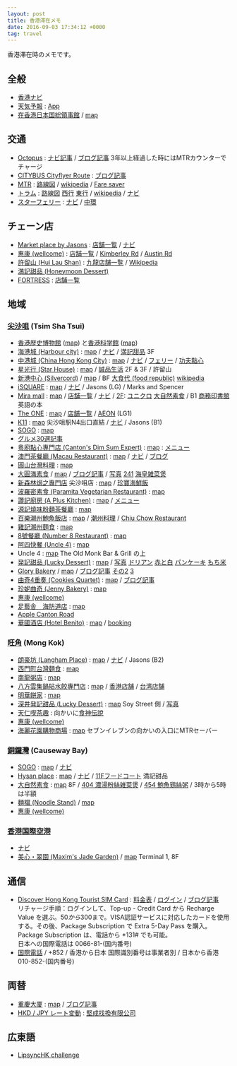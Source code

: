 ```yaml
---
layout: post
title: 香港滞在メモ
date: 2016-09-03 17:34:12 +0000
tag: travel
---
```

香港滞在時のメモです。

## 全般 ##
* [香港ナビ](http://www.hongkongnavi.com/)
* [天気予報](http://www.hko.gov.hk/wxinfo/currwx/fnd.htm) : [App](http://www.hko.gov.hk/myobservatory_e.htm)
* [在香港日本国総領事館](http://www.hk.emb-japan.go.jp/jp/opentime.html) / [map](https://goo.gl/maps/2NJd41FPeNU2)

## 交通 ##
* [Octopus](http://www.octopus.com.hk/get-your-octopus/choose-your-octopus/en/index.html) : [ナビ記事](http://www.hongkongnavi.com/special/5004633) / [ブログ記事](http://danganbp.blogspot.jp/2015/07/201563-sim.html?m=1) 3年以上経過した時にはMTRカウンターでチャージ
* [CITYBUS Cityflyer Route](http://www.nwstbus.com.hk/routes/airport-bus/route/index.aspx?intLangID=1) : [ブログ記事](http://blog.tommy-bp.com/entry/2015/10/03/200000)
* [MTR](http://www.mtr.com.hk/en/customer/tourist/index.php) : [路線図](http://www.mtr.com.hk/en/customer/services/system_map.html) / [wikipedia](https://ja.wikipedia.org/wiki/%E9%A6%99%E6%B8%AFMTR) / [Fare saver](http://www.mtr.com.hk/ch/customer/tickets/fare_saver.html)
* [トラム](http://www.hktramways.com/en/) : [路線図](http://www.hktramways.com/en/interactive-map/) [西行](http://hktramways.com/images/googleMap/HK-tram-route-map-WB.pdf) [東行](http://hktramways.com/images/googleMap/HK-tram-route-map-EB.pdf) / [wikipedia](https://ja.wikipedia.org/wiki/%E9%A6%99%E6%B8%AF%E3%83%88%E3%83%A9%E3%83%A0) / [ナビ](http://www.hongkongnavi.com/miru/9/)
* [スターフェリー](http://www.starferry.com.hk/new) : [ナビ](http://www.hongkongnavi.com/miru/16/) / [中環](http://www.hongkongnavi.com/miru/66/)

## チェーン店 ##
* [Market place by Jasons](http://www.marketplacebyjasons.com/mpjshop/en/html/index.html) : [店舗一覧](https://www.marketplacebyjasons.com/mpjshop/en/html/others/store-locator.html) / [ナビ](http://www.hongkongnavi.com/shop/248/)
* [惠康 (wellcome)](https://www.wellcome.com.hk/wd2shop/en/html/index.html) : [店舗一覧](https://www.wellcome.com.hk/wd2shop/en/html/customer-services/store-locator.html) / [Kimberley Rd](https://goo.gl/maps/X5SpswV5oor) / [Austin Rd](https://goo.gl/maps/US1B9byU4QR2)
* [許留山 (Hui Lau Shan)](http://www.hkhls.com/) : [九龍店舗一覧](http://www.hkhls.com/shop/shop_jl.aspx) / [Wikipedia](https://ja.wikipedia.org/wiki/%E8%A8%B1%E7%95%99%E5%B1%B1)
* [満記甜品 (Honeymoon Dessert)](http://www.honeymoon-dessert.com/en/)
* [FORTRESS](http://www.fortress.com.hk/en/) : [店舗一覧](http://www.fortress.com.hk/en/location/index.php)

## 地域 ##

### [尖沙咀](https://ja.wikipedia.org/wiki/%E5%B0%96%E6%B2%99%E5%92%80) (Tsim Sha Tsui) ###
* [香港歴史博物館](http://www.hongkongnavi.com/miru/24/) ([map](https://goo.gl/maps/K1f7jivBojL2)) と[香港科学館](http://www.hongkongnavi.com/miru/205/) ([map](https://goo.gl/maps/a6Sdv7wGKKD2))
* [海港城 (Harbour city)](http://www.harbourcity.com.hk/en/) : [map](https://goo.gl/maps/CaSUT5DrL212) / [ナビ](http://www.hongkongnavi.com/shop/17/) / [満記甜品](https://goo.gl/maps/8BnWswywNVA2) 3F
* [中港城 (China Hong Kong City)](http://www.chkc.com.hk/eng/) : [map](https://goo.gl/maps/Bw5Z1en8PY92) / [ナビ](http://www.hongkongnavi.com/shop/193/) / [フェリー](http://www.hongkongnavi.com/special/5002270) / [功夫點心](https://goo.gl/maps/k72XZLkzB4T2)
* [星光行 (Star House)](http://www.hongkongnavi.com/shop/312/) : [map](https://goo.gl/maps/gxf636PqKAC2) / [誠品生活](https://goo.gl/maps/gf2ecJkYuM32) 2F & 3F / 許留山
* [新港中心 (Silvercord)](http://www.silvercord.hk/eng/index.php) / [map](https://goo.gl/maps/h5hJ8Qm9XVH2) / BF [大食代 (food republic)](http://www.silvercord.hk/eng/shopping/details.php?s=32562&back=/eng/shopping/index.php) [wikipedia](https://en.wikipedia.org/wiki/Food_Republic)
* [iSQUARE](http://www.isquare.hk/) : [map](https://goo.gl/maps/8SVbexMd8H12) / [ナビ](http://www.hongkongnavi.com/shop/278/) / Jasons (LG) / Marks and Spencer
* [Mira mall](http://www.mira-mall.com/) : [map](https://goo.gl/maps/5aYwBJ4kb4S2) / [店舗一覧](http://www.mira-mall.com/shopping-directory/) / [ナビ](http://www.hongkongnavi.com/shop/315/) / [2F](http://www.mira-mall.com/floorplan-miramar-dining-2f/): [ユニクロ](http://www.mira-mall.com/shopping-directory/) [大自然素食](http://www.mira-mall.com/shop/gaia-veggie-shop/) / B1 [商務印書館](http://www.mira-mall.com/shop/the-commercial-press-hk-ltd/) 英語の本
* [The ONE](http://www.the-one.hk/en/) : [map](https://goo.gl/maps/oURvsXeqVL32) / [店舗一覧](http://www.the-one.hk/en/shopdirectory/shoplist.asp) / [AEON](http://www.the-one.hk/en/shopdirectory/shopdetails.asp?id=1196) (LG1)
* [K11](http://hk.k11.com/en/Home.aspx) : [map](https://goo.gl/maps/9PbQKEMVGoL2) 尖沙咀駅N4出口直結 / [ナビ](http://www.hongkongnavi.com/shop/210/) / Jasons (B1)
* [SOGO](http://www.sogo.com.hk/cwb/en/home/index.php) : [map](https://goo.gl/maps/bby3zLe7vcC2)
* [グルメ30選記事](http://find-travel.jp/article/3448)
* [粵廚點心專門店 (Canton's Dim Sum Expert)](http://www.openrice.com/en/hongkong/r-cantons-dim-sum-expert-tsim-sha-tsui-guangdong-dim-sum-r132821) : [map](https://goo.gl/maps/No2xSif1QJR2) : [メニュー](https://www.google.com/maps/place/%E7%B2%B5%E5%BB%9A%E9%BB%9E%E5%BF%83%E5%B0%88%E9%96%80%E5%BA%97/@22.2982596,114.1728978,3a,75y,90t/data=!3m8!1e2!3m6!1s-CsIYfWsUyLY%2FV8qJwqNX0VI%2FAAAAAAABCD4%2FpuFU7ZZrtvkL7OsegjiU32bBeIEpMjyzACLIB!2e4!3e12!6s%2F%2Flh5.googleusercontent.com%2F-CsIYfWsUyLY%2FV8qJwqNX0VI%2FAAAAAAABCD4%2FpuFU7ZZrtvkL7OsegjiU32bBeIEpMjyzACLIB%2Fs270-k-no%2F!7i3024!8i4032!4m5!3m4!1s0x340400ede56e78cb:0xe9b9f47fe5f91141!8m2!3d22.29811!4d114.172988!6m1!1e1?hl=ja-JP)
* [澳門茶餐廳 (Macau Restaurant)](http://www.openrice.com/en/hongkong/r-macau-restaurant-tsim-sha-tsui-hong-kong-style-r1993) : [map](https://goo.gl/maps/wZqEJegJAAr) / [ナビ](http://www.hongkongnavi.com/food/435/) / [ブログ](http://nomadiclifeblog.com/%E9%A6%99%E6%B8%AF%E3%81%AE%E6%80%9D%E3%81%84%E5%87%BA%EF%BC%93%E3%80%9C%E6%BE%B3%E9%96%80%E8%8C%B6%E9%A4%90%E5%BB%B3%EF%BC%88%E3%83%9E%E3%82%AB%E3%82%AA%E3%83%AC%E3%82%B9%E3%83%88%E3%83%A9%E3%83%B3/)
* [圓山台灣料理](http://www.openrice.com/en/hongkong/r-grand-hill-taiwanese-restaurant-tsim-sha-tsui-taiwan-soup-r50649) : [map](https://goo.gl/maps/YVkuc5Xnp9n)
* [大圓滿素食](http://www.openrice.com/en/hongkong/r-great-perfection-vegetarian-food-jordan-hong-kong-style-vegetarian-r456976) / [map](https://goo.gl/maps/ZmetvRjyQgw) / [ブログ記事](http://stanksh4food.blogspot.jp/2015/11/part-1.html) / [写真](https://www.google.com/maps/contrib/117881741078949042492/place/ChIJt3hQeusABDQRDpKPE7Qx9yE/@22.3035984,114.1697321,19z/data=!4m6!1m5!8m4!1e2!2s117881741078949042492!3m1!1e1) [241](https://www.google.com/maps/place/%E5%A4%A7%E5%9C%93%E6%BB%BF%E7%B4%A0%E9%A3%9F%E5%BF%AB%E9%A4%90/@22.3038804,114.1701675,3a,75y,90t/data=!3m8!1e2!3m6!1s-qAeIh6p7Ar4%2FV8q7JLvm8sI%2FAAAAAAABCEs%2FcTmRCvuZqmMIW2EtuRayqndhII7Zd5BrQCLIB!2e4!3e12!6s%2F%2Flh6.googleusercontent.com%2F-qAeIh6p7Ar4%2FV8q7JLvm8sI%2FAAAAAAABCEs%2FcTmRCvuZqmMIW2EtuRayqndhII7Zd5BrQCLIB%2Fs270-k-no%2F!7i3024!8i4032!4m5!3m4!1s0x340400eb7a5078b7:0x21f731b4138f920e!8m2!3d22.3035984!4d114.1702799!6m1!1e1?hl=ja-JP)  [海皇雑菜煲](https://www.google.com/maps/contrib/117881741078949042492/place/ChIJt3hQeusABDQRDpKPE7Qx9yE/@22.3038804,114.1701675,3a,75y,90t/data=!3m7!1e2!3m5!1s-YoHfd3sx03w%2FV8q7IUOpi_I%2FAAAAAAABCEo%2F1VdXUySOz8gf_gEHT8Ekl7YEI7GuoXmygCLIB!2e4!6s%2F%2Flh6.googleusercontent.com%2F-YoHfd3sx03w%2FV8q7IUOpi_I%2FAAAAAAABCEo%2F1VdXUySOz8gf_gEHT8Ekl7YEI7GuoXmygCLIB%2Fw203-h100-p-k-no%2F!7i2956!8i2891!4m6!1m5!8m4!1e2!2s117881741078949042492!3m1!1e1)
* [新森林焗之專門店](http://www.newforest.com.hk/) 尖沙咀店 : [map](https://goo.gl/maps/fB2VQD76zdx) / [珍寶海鮮飯](https://www.google.com.hk/maps/place/New+Forest+Restaurant/@22.2986987,114.1750605,3a,75y,90t/data=!3m8!1e2!3m6!1s-u8bl8XC9yxg%2FV8qDSTo6B2I%2FAAAAAAABCDc%2FflIIE_h8NrAciSX_sGrUITm1KcMgP7wigCLIB!2e4!3e12!6s%2F%2Flh3.googleusercontent.com%2F-u8bl8XC9yxg%2FV8qDSTo6B2I%2FAAAAAAABCDc%2FflIIE_h8NrAciSX_sGrUITm1KcMgP7wigCLIB%2Fs203-k-no%2F!7i4032!8i3024!4m5!3m4!1s0x340400ee69bb7f47:0x414cdb05c3e8a92e!8m2!3d22.298823!4d114.175019!6m1!1e1)
* [波羅密素食 (Paramita Vegetarian Restaurant)](http://www.openrice.com/en/hongkong/r-paramita-vegetarian-restaurant-tsim-sha-tsui-hong-kong-style-meatless-menu-r113188) : [map](https://goo.gl/maps/TPeeGKHadVL2)
* [讚記廚房 (A Plus Kitchen)](http://www.openrice.com/en/hongkong/r-a-plus-kitchen-tsim-sha-tsui-hong-kong-style-r59101) : [map](https://goo.gl/maps/aVATujDwBfz) / [メニュー](https://www.google.com.hk/maps/place/%E8%AE%83%E8%A8%98%E5%8E%A8%E6%88%BF/@22.298596,114.174278,3a,75y,90t/data=!3m8!1e2!3m6!1s-aPuaJiLbyiU%2FV8qFeBPAdSI%2FAAAAAAABCDo%2FqestUcpg25QBMqWAU-jDD626IpJN2_qEQCLIB!2e4!3e12!6s%2F%2Flh6.googleusercontent.com%2F-aPuaJiLbyiU%2FV8qFeBPAdSI%2FAAAAAAABCDo%2FqestUcpg25QBMqWAU-jDD626IpJN2_qEQCLIB%2Fs270-k-no%2F!7i3024!8i4032!4m13!1m7!3m6!1s0x340400ee72fa0c87:0x340aba17f5447c12!2z55uI6LGK5ZWG5qWt5aSn5buIIDYtOCBQcmF0IEF2ZSwgVHNpbSBTaGEgVHN1aQ!3b1!8m2!3d22.298631!4d114.1742629!3m4!1s0x0:0xb8cd609863c5bf2b!8m2!3d22.2985961!4d114.1742781!6m1!1e1)
* [源記燒味粉麵茶餐廳](http://www.openrice.com/en/hongkong/r-%E6%BA%90%E8%A8%98%E7%87%92%E5%91%B3%E7%B2%89%E9%BA%B5%E8%8C%B6%E9%A4%90%E5%BB%B3-tsim-sha-tsui-hong-kong-style-noodles-rice-noodles-r15086) : [map](https://goo.gl/maps/xRbgiZCyWnx)
* [百樂潮州鮑魚飯店](http://www.openrice.com/en/hongkong/r-pak-loh-chiu-chow-restaurant-tsim-sha-tsui-chiu-chow-seafood-r39175) : [map](https://goo.gl/maps/vWc4ZZC1wPC2) / [潮州料理](https://ja.wikipedia.org/wiki/%E6%BD%AE%E5%B7%9E%E6%96%99%E7%90%86) / [Chiu Chow Restaurant](http://www.openrice.com/en/hongkong/restaurants?cuisineId=1001&districtId=2999&districtId=2008)
* [雞記潮州麵食](http://www.openrice.com/en/hongkong/p-kai-kee-noodle-p4577) : [map](https://goo.gl/maps/1i1DyVJFyHz)
* [8號餐廳 (Number 8 Restaurant)](http://www.openrice.com/en/hongkong/r-number-8-restaurant-tsim-sha-tsui-hong-kong-style-hot-chili-oil-r175248) : [map](https://goo.gl/maps/fRcmCp3deTK2)
* [阿四快餐 (Uncle 4)](http://www.openrice.com/en/hongkong/r-uncle-4-tsim-sha-tsui-hong-kong-style-r171010/) : [map](https://goo.gl/maps/VoRApteQWGn)
* Uncle 4 : [map](https://goo.gl/maps/u84cigcb2dz) The Old Monk Bar & Grill の上
* [発記甜品 (Lucky Dessert)](http://www.hongkongnavi.com/food/225/) : [map](https://goo.gl/maps/5thX8iX7zRT2) / [写真](https://www.google.com/maps/contrib/117881741078949042492/place/ChIJtyHB-MYABDQRpNUoFibt4T8/@22.317014,114.1689463,16z/data=!3m1!4b1!4m6!1m5!8m4!1e2!2s117881741078949042492!3m1!1e1) [ドリアン](https://www.google.com/maps/contrib/117881741078949042492/place/ChIJtyHB-MYABDQRpNUoFibt4T8/@22.317014,114.171135,3a,75y,90t/data=!3m7!1e2!3m5!1s-6qxsk7ClieM%2FV8sHVbWdfOI%2FAAAAAAABCGA%2Fr6Y76Y8R3C4Oa1JN_A9IZp4i3CSIt5aLwCLIB!2e4!6s%2F%2Flh3.googleusercontent.com%2F-6qxsk7ClieM%2FV8sHVbWdfOI%2FAAAAAAABCGA%2Fr6Y76Y8R3C4Oa1JN_A9IZp4i3CSIt5aLwCLIB%2Fw203-h100-p-k-no%2F!7i960!8i920!4m6!1m5!8m4!1e2!2s117881741078949042492!3m1!1e1) [赤と白](https://www.google.com/maps/contrib/117881741078949042492/place/ChIJtyHB-MYABDQRpNUoFibt4T8/@22.317014,114.171135,3a,75y/data=!3m7!1e2!3m5!1s-EvkiPwmNUqY%2FV8sHVY8vqUI%2FAAAAAAABCGI%2FyONh9-Y15fUaVmo-dK5-mKks-xC75XDNwCLIB!2e4!6s%2F%2Flh3.googleusercontent.com%2F-EvkiPwmNUqY%2FV8sHVY8vqUI%2FAAAAAAABCGI%2FyONh9-Y15fUaVmo-dK5-mKks-xC75XDNwCLIB%2Fw203-h100-p-k-no%2F!7i960!8i838!4m6!1m5!8m4!1e2!2s117881741078949042492!3m1!1e1) [パンケーキ](https://www.google.com/maps/contrib/117881741078949042492/place/ChIJtyHB-MYABDQRpNUoFibt4T8/@22.317014,114.171135,3a,75y,90t/data=!3m7!1e2!3m5!1s-vM81qJiT4l0%2FV8sHa_5PeaI%2FAAAAAAABCGo%2F2t0oFlylKN0-zhnxfsh4szp5phGtLjv3wCLIB!2e4!6s%2F%2Flh4.googleusercontent.com%2F-vM81qJiT4l0%2FV8sHa_5PeaI%2FAAAAAAABCGo%2F2t0oFlylKN0-zhnxfsh4szp5phGtLjv3wCLIB%2Fw203-h100-p-k-no%2F!7i3787!8i2706!4m6!1m5!8m4!1e2!2s117881741078949042492!3m1!1e1) [もち米](https://www.google.com/maps/contrib/117881741078949042492/place/ChIJtyHB-MYABDQRpNUoFibt4T8/@22.317014,114.171135,3a,75y,90t/data=!3m7!1e2!3m5!1s-XXzg_Ue_730%2FV8sHZzYFEyI%2FAAAAAAABCGg%2FeTMjuVjeRewMqv3gCGEG_rxToeBmYW55ACLIB!2e4!6s%2F%2Flh5.googleusercontent.com%2F-XXzg_Ue_730%2FV8sHZzYFEyI%2FAAAAAAABCGg%2FeTMjuVjeRewMqv3gCGEG_rxToeBmYW55ACLIB%2Fw203-h100-p-k-no%2F!7i4032!8i3024!4m6!1m5!8m4!1e2!2s117881741078949042492!3m1!1e1)
* [Glory Bakery](http://www.openrice.com/en/hongkong/r-glory-bakery-mong-kok-western-bakery-r186259) / [map](https://goo.gl/maps/8RmqhEgXNLE2) / [ブログ記事](http://hongkongunchiku.blogspot.jp/2016/06/glory-bakery.html) [その2](http://ameblo.jp/hadukikun/entry-12034158645.html) [3](http://yumeirotansaku.cocolog-nifty.com/blog/2016/01/201523-glory-ba.html)
* [曲奇4重奏 (Cookies Quartet)](http://www.cookiesquartet.com/) : [map](https://goo.gl/maps/hEdPWakjBzp) / [ブログ記事](http://ameblo.jp/edie-anne/entry-11772388229.html)
* [珍妮曲奇 (Jenny Bakery)](http://www.hongkongnavi.com/shop/253/) : [map](https://goo.gl/maps/VuGUSnBKdn82)
* [惠康 (wellcome)](https://goo.gl/maps/nPsPF1jzPAJ2)
* [足藝舎　海防道店](http://www.hongkongnavi.com/beauty/129/) : [map](https://goo.gl/maps/UecdG2wt9QT2)
* [Apple Canton Road](https://goo.gl/maps/QF57G4Qcbcu)
* [華國酒店 (Hotel Benito)](http://www.hotelbenito.com/) : [map](https://goo.gl/maps/X2jR9G3JTC72) / [booking](http://www.booking.com/hotel/hk/benito.ja.html)

### [旺角](https://ja.wikipedia.org/wiki/%E6%97%BA%E8%A7%92) (Mong Kok) ###
* [朗豪坊 (Langham Place)](http://www.langhamplace.com.hk/en/) : [map](https://goo.gl/maps/CA8k5JQMofB2) / [ナビ](http://www.hongkongnavi.com/shop/153/) / Jasons (B2)
* [西門町台灣麵食](http://www.openrice.com/en/hongkong/r-seam-eett-taiwan-noodles-mong-kok-taiwan-r7723) : [map](https://goo.gl/maps/VTQagvek6Q82)
* [南龍粥店](http://www.openrice.com/en/hongkong/r-%E5%8D%97%E9%BE%8D%E7%B2%A5%E5%BA%97-mong-kok-hong-kong-style-congee-r13597) : [map](https://goo.gl/maps/YCzPuxQmRxk)
* [八方雲集鍋貼水餃專門店](http://www.openrice.com/en/hongkong/r-%E5%85%AB%E6%96%B9%E9%9B%B2%E9%9B%86%E9%8D%8B%E8%B2%BC%E6%B0%B4%E9%A4%83%E5%B0%88%E9%96%80%E5%BA%97-mong-kok-taiwan-wonton-dumpling-r54194) : [map](https://goo.gl/maps/PwgMTRf7w5n) / [香港店舗](http://www.8way.asia/web/shop_hk.html) / [台湾店舗](http://www.8way.asia/eng_index_2013.htm)
* [明華餅家](http://www.openrice.com/en/hongkong/r-%E6%98%8E%E8%8F%AF%E9%A4%85%E5%AE%B6-mong-kok-hong-kong-style-bakery-r13253) : [map](https://goo.gl/maps/6sAcHcEpAys)
* [深井発記甜品 (Lucky Dessert)](http://www.hongkongnavi.com/food/225/) : [map](https://goo.gl/maps/ZaYjVNUv3WR2) Soy Street 側  / [写真](https://www.google.com/maps/contrib/117881741078949042492/place/ChIJtyHB-MYABDQRpNUoFibt4T8/@22.317014,114.1689463,16z/data=!3m1!4b1!4m6!1m5!8m4!1e2!2s117881741078949042492!3m1!1e1)
* [天仁喫茶趣](https://goo.gl/maps/hBQQqQbS2Cq) : 向かいに[食神伝說](https://www.facebook.com/semaru/)
* [惠康 (wellcome)](https://goo.gl/maps/yQm8EDy5yiM2)
* [海麗花園購物商場](http://www.sino.com/VeniceGardens/en/location.asp) : [map](https://goo.gl/maps/wstD7WKsQdm) セブンイレブンの向かいの入口にMTRセーバー

### [銅鑼灣](https://ja.wikipedia.org/wiki/%E9%8A%85%E9%91%BC%E6%B9%BE) (Causeway Bay) ###

* [SOGO](http://www.sogo.com.hk/cwb/en/home/index.php) : [map](https://goo.gl/maps/JGy8A5SMdUN2) / [ナビ](http://www.hongkongnavi.com/shop/256/)
* [Hysan place](http://hp.leegardens.com.hk/) : [map](https://goo.gl/maps/VeqUT2HymaM2) / [ナビ](http://www.hongkongnavi.com/shop/329/) / [11Fフードコート](http://hp.leegardens.com.hk/#!/dining) 満記甜品 
* [大自然素食](http://www.openrice.com/en/hongkong/r-gaia-veggie-shop-causeway-bay-hong-kong-style-vegetarian-r22451) : [map](https://goo.gl/maps/zTYc8HMgphm) 8F / [404 濃湯粉絲雑菜煲](https://www.google.com/maps/place/%E5%A4%A7%E8%87%AA%E7%84%B6%E7%B4%A0%E9%A3%9F/@22.2800776,114.1841342,3a,75y,90t/data=!3m8!1e2!3m6!1s-PKiEPqk77qw%2FV8rommpUxTI%2FAAAAAAABCFk%2FH3zhRXZjNec7w79-nLaz2Ul99KkyOYfrQCLIB!2e4!3e12!6s%2F%2Flh6.googleusercontent.com%2F-PKiEPqk77qw%2FV8rommpUxTI%2FAAAAAAABCFk%2FH3zhRXZjNec7w79-nLaz2Ul99KkyOYfrQCLIB%2Fs203-k-no%2F!7i4032!8i3024!4m5!3m4!1s0x34040056bf2fec01:0xfa51580422be5344!8m2!3d22.279992!4d114.18409!6m1!1e1?hl=ja-JP) / [454 鮑魚鶏絲粥](https://www.google.com/maps/place/%E5%A4%A7%E8%87%AA%E7%84%B6%E7%B4%A0%E9%A3%9F/@22.2800776,114.1841342,3a,75y,90t/data=!3m8!1e2!3m6!1s-YfAVPqMW3ho%2FV8romnt1OfI%2FAAAAAAABCFo%2FO9F6Lnvtevk9FydKs5KidjVVd8oYMWnjQCLIB!2e4!3e12!6s%2F%2Flh3.googleusercontent.com%2F-YfAVPqMW3ho%2FV8romnt1OfI%2FAAAAAAABCFo%2FO9F6Lnvtevk9FydKs5KidjVVd8oYMWnjQCLIB%2Fs203-k-no%2F!7i4032!8i3024!4m5!3m4!1s0x34040056bf2fec01:0xfa51580422be5344!8m2!3d22.279992!4d114.18409!6m1!1e1?hl=ja-JP) / 3時から5時は半額
* [麵檔 (Noodle Stand)](http://www.openrice.com/en/hongkong/r-noodle-stand-causeway-bay-hong-kong-style-noodles-rice-noodles-r447461) / [map](https://goo.gl/maps/88yPeopJynT2)
* [惠康 (wellcome)](https://goo.gl/maps/2rcvLkj4siH2)

### [香港国際空港](http://www.hongkongairport.com/eng/index.html) ###

* [ナビ](http://www.hongkongnavi.com/miru/17/)
* [美心・翠園 (Maxim's Jade Garden)](http://www.e-asianmarket.com/hkgourmet/hkapcai21.html) / [map](https://goo.gl/maps/ReSbdajZRFP2) Terminal 1, 8F

## 通信 ##

* [Discover Hong Kong Tourist SIM Card](http://www.discoverhongkong.com/nz/plan-your-trip/traveller-info/communications/tourist-sim-card.jsp) : [料金表](http://www.hkcsl.com/en/Discover-HK-Tourist-Prepaid-SIM/) / [ログイン](https://prepaid.hkcsl.com/login) / [ブログ記事](http://www.oyajinotanoshimi.com/travel/discoverhongkongtouristsim/)<br>
リチャージ手順：ログインして、Top-up - Credit Card から Recharge Value を選ぶ。$50から$300まで。VISA認証サービスに対応したカードを使用する。その後、Package Subscription で Extra 5-Day Pass を購入。Package Subscription は、電話から *131# でも可能。<br>
日本への国際電話は 0066-81-(国内番号)
* [国際電話](http://www.wtng.info/wtng-852-hk.html) / +852 / 香港から日本 国際識別番号は事業者別 / 日本から香港 010-852-(国内番号)

## 両替 ##
* [重慶大厦](https://ja.wikipedia.org/wiki/%E9%87%8D%E6%85%B6%E5%A4%A7%E5%8E%A6) : [map](https://goo.gl/maps/iKmDKNvFqyK2) / [ブログ記事](http://china-travel.miau2.net/hongkongdollar-exchange-rate/)
* [HKD / JPY レート変動](http://www.xe.com/ja/currencycharts/?from=HKD&to=JPY&view=1M) : [堅成找換有限公司](http://www.ksme.hk/ratetable.pdf)

## 広東語 ##
* [LipsyncHK challenge](http://www.lipsynchk.gov.hk/)
